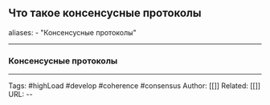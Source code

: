 ## Что такое консенсусные протоколы
aliases: 
	- "Консенсусные протоколы"

---

### Консенсусные протоколы



---
Tags: #highLoad #develop #coherence  #consensus
Author: [[]]
Related: [[]]
URL: -- 